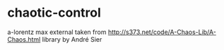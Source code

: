 # chaotic-control

a-lorentz max external taken from http://s373.net/code/A-Chaos-Lib/A-Chaos.html library by André Sier
